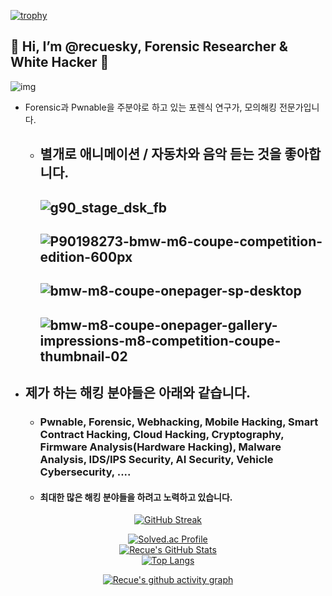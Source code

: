 [![trophy](https://github-profile-trophy.vercel.app/?username=recuesky&theme=algolia&column=10)](https://github.com/recuesky/)

## 💫 Hi, I’m @recuesky, Forensic Researcher & White Hacker 💫
![img](https://github.com/user-attachments/assets/c4acc5f3-f770-4d9a-9079-7f6ee0eebc35)
- Forensic과 Pwnable을 주분야로 하고 있는 포렌식 연구가, 모의해킹 전문가입니다.
  - 별개로 애니메이션 / 자동차와 음악 듣는 것을 좋아합니다.
    ------------------
    ![g90_stage_dsk_fb](https://github.com/user-attachments/assets/f15b2e3c-67fc-49ef-a1b2-30f8725517e1)
    -----------------------------
    ![P90198273-bmw-m6-coupe-competition-edition-600px](https://github.com/user-attachments/assets/186ea440-a154-480e-b175-d7c4774a5860)
    -------------------------------
    ![bmw-m8-coupe-onepager-sp-desktop](https://github.com/user-attachments/assets/aec81e54-34cb-46cb-9082-6298d69ac523)
    ------------------------------------
    ![bmw-m8-coupe-onepager-gallery-impressions-m8-competition-coupe-thumbnail-02](https://github.com/user-attachments/assets/a296ee7c-27cb-42bb-ba3b-1b53e046c101)
    -----------------------------

- ## 제가 하는 해킹 분야들은 아래와 같습니다.

  - ### Pwnable, Forensic, Webhacking, Mobile Hacking, Smart Contract Hacking, Cloud Hacking, Cryptography, Firmware Analysis(Hardware Hacking), Malware Analysis, IDS/IPS Security, AI Security, Vehicle Cybersecurity, ....
  -   #### 최대한 많은 해킹 분야들을 하려고 노력하고 있습니다.

<div align = "center">

[![GitHub Streak](https://github-readme-streak-stats.herokuapp.com/?user=recuesky&theme=holi-theme)](https://git.io/streak-stats)

[![Solved.ac Profile](http://mazassumnida.wtf/api/v2/generate_badge?boj=dsph9245)](https://solved.ac/dsph9245) <br/>
[![Recue's GitHub Stats](https://github-readme-stats.vercel.app/api?username=recuesky&hide=contribs,prs&show_icons=true&theme=ambient_gradient)](https://github.com/anuraghazra/github-readme-stats)
<br>
[![Top Langs](https://github-readme-stats.vercel.app/api/top-langs/?username=recuesky&langs_count=10&hide=contribs,prs&show_icons=true&theme=ambient_gradient)](https://github.com/anuraghazra/github-readme-stats)

[![Recue's github activity graph](https://github-readme-activity-graph.vercel.app/graph?username=recuesky&theme=react-dark&border=true)](https://github.com/ashutosh00710/github-readme-activity-graph)

</div>
